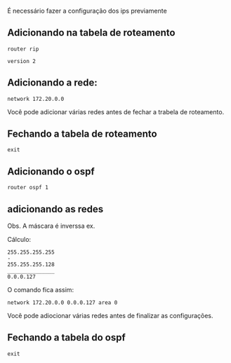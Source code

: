 É necessário fazer a configuração dos ips previamente

## Adicionando na tabela de roteamento

```
router rip

version 2
```

## Adicionando a rede:

```
network 172.20.0.0
```

Você pode adicionar várias redes antes de fechar a trabela de roteamento.

## Fechando a tabela de roteamento

```
exit
```

## Adicionando o ospf

```
router ospf 1
```

## adicionando as redes

Obs. A máscara é inverssa ex.

Cálculo:
```
255.255.255.255
-
255.255.255.128
_______________
0.0.0.127
```

O comando fica assim:

```
network 172.20.0.0 0.0.0.127 area 0
```

Você pode adiocionar várias redes antes de finalizar as configurações.

## Fechando a tabela do ospf

```
exit
```